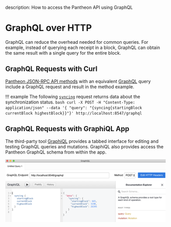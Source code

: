 description: How to access the Pantheon API using GraphQL
<!--- END of page meta data -->

# GraphQL over HTTP

GraphQL can reduce the overhead needed for common queries. For example, instead of querying each receipt in a
block, GraphQL can obtain the same result with a single query for the entire block. 

## GraphQL Requests with Curl 

[Pantheon JSON-RPC API methods](../Reference/Pantheon-API-Methods.md) with an equivalent [GraphQL](../Pantheon-API/GraphQL.md) 
query include a GraphQL request and result in the method example. 

!!! example
    The following [`syncing`](../Reference/Pantheon-API-Methods.md#eth_syncing) request returns data about the synchronization status.
    ```bash
    curl -X POST -H "Content-Type: application/json" --data '{ "query": "{syncing{startingBlock currentBlock highestBlock}}"}' http://localhost:8547/graphql
    ```

## GraphQL Requests with GraphiQL App

The third-party tool [GraphiQL](https://github.com/skevy/graphiql-app) provides a tabbed interface for editing and testing GraphQL 
queries and mutations. GraphiQL also provides access the Pantheon GraphQL schema from within the app. 

![GraphiQL](../images/GraphiQL.png) 


 